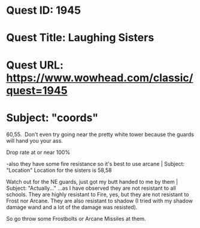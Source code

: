 # Quest ID: 1945
# Quest Title: Laughing Sisters
# Quest URL: https://www.wowhead.com/classic/quest=1945
# Subject: "coords"
60,55.  Don't even try going near the pretty white tower because the guards will hand you your ass.

Drop rate at or near 100%

-also they have some fire resistance so it's best to use arcane | Subject: "Location"
Location for the sisters is 58,58

Watch out for the NE guards, just got my butt handed to me by them | Subject: "Actually..."
...as I have observed they are not resistant to all schools. They are highly resistant to Fire, yes, but they are not resistant to Frost nor Arcane. They are also resistant to shadow (I tried with my shadow damage wand and a lot of the damage was resisted).

So go throw some Frostbolts or Arcane Missiles at them.